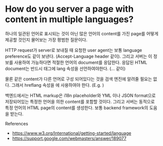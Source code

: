 # How do you server a page with content in multiple languages?
하나의 일관된 언어로 표시되는 것이 아닌 많은 언어의 content를 가진 page를 어떻게 제공할 것인지 물어보는 가장 평범한 질문이다.

HTTP request가 server로 보내질 때 요청한 user agent는 보통 language preference도 같이 보낸다. (Accept-Language header 같이). 그리고 서버는 이 정보를 사용하여 가능하다면 적절한 언어의 document를 응답한다. 응답된 HTML document는 반드시 <html> 태그에 lang 속성을 선언하여야한다. (<html lang="en">...</html> 같이)

물론 같은 content가 다른 언어로 구성 되어있다는 것을 검색 엔진에 알려줄 필요는 없다. 그래서 hreflang 속성을 <head> 에 사용하여야 한다. (E.g. <link rel="alternate" hreflang="de" href= "http://de.example.com/page.html"/>)

백엔드에서는 HTML markup은 i18n placeholder와 YML 이나 JSON format으로 저장되어있는 특정한 언어을 의한 content를 포함할 것이다. 그리고 서버는 동적으로 특정 언어의 HTML page의 content를 생성한다. 보통 backend framework의 도움을 받는다.

References
- https://www.w3.org/International/getting-started/language
- https://support.google.com/webmasters/answer/189077
